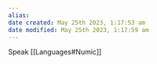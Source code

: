```yaml
---
alias: 
date created: May 25th 2023, 1:17:53 am
date modified: May 25th 2023, 1:17:59 am
---
```

Speak [[Languages#Numic]]
